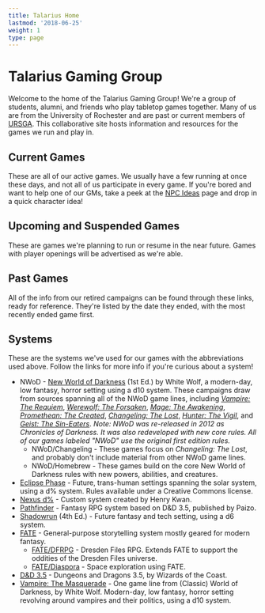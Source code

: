 ```yaml
---
title: Talarius Home
lastmod: '2018-06-25'
weight: 1
type: page
---
```

# Talarius Gaming Group

Welcome to the home of the Talarius Gaming Group! We're a group of students, alumni, and friends who play tabletop games together. Many of us are from the University of Rochester and are past or current members of [URSGA](http://ursga.org/). This collaborative site hosts information and resources for the games we run and play in.

## Current Games

These are all of our active games. We usually have a few running at once these days, and not all of us participate in every game. If you're bored and want to help one of our GMs, take a peek at the [NPC Ideas](#) page and drop in a quick character idea!

## Upcoming and Suspended Games

These are games we're planning to run or resume in the near future. Games with player openings will be advertised as we're able.

## Past Games

All of the info from our retired campaigns can be found through these links, ready for reference. They're listed by the date they ended, with the most recently ended game first.

## Systems

These are the systems we've used for our games with the abbreviations used above. Follow the links for more info if you're curious about a system!

* NWoD - [New World of Darkness](http://theonyxpath.com/category/worlds/chroniclesofdarkness/) (1st Ed.) by White Wolf, a modern-day, low fantasy, horror setting using a d10 system. These campaigns draw from sources spanning all of the NWoD game lines, including _[Vampire: The Requiem](http://theonyxpath.com/category/worlds/chroniclesofdarkness/vampiretherequiem/)_, _[Werewolf: The Forsaken](http://theonyxpath.com/category/worlds/chroniclesofdarkness/werewolftheforsaken/)_, _[Mage: The Awakening](http://theonyxpath.com/category/worlds/chroniclesofdarkness/magetheawakening/)_, _[Promethean: The Created](http://theonyxpath.com/category/worlds/chroniclesofdarkness/prometheanthecreated/)_, _[Changeling: The Lost](http://theonyxpath.com/category/worlds/chroniclesofdarkness/changelingthelost/)_, _[Hunter: The Vigil](http://theonyxpath.com/category/worlds/chroniclesofdarkness/hunterthevigil/)_, and _[Geist: The Sin-Eaters](http://theonyxpath.com/category/worlds/chroniclesofdarkness/geistthesineaters/)_. _Note: NWoD was re-released in 2012 as Chronicles of Darkness. It was also redeveloped with new core rules. All of our games labeled "NWoD" use the original first edition rules._
  * NWoD/Changeling - These games focus on _Changeling: The Lost_, and probably don't include material from other NWoD game lines.
  * NWoD/Homebrew - These games build on the core New World of Darkness rules with new powers, abilities, and creatures.
* [Eclipse Phase](http://www.eclipsephase.com/) - Future, trans-human settings spanning the solar system, using a d% system. Rules available under a Creative Commons license.
* [Nexus d%](#) - Custom system created by Henry Kwan.
* [Pathfinder](http://paizo.com/pathfinder) - Fantasy RPG system based on D&D 3.5, published by Paizo.
* [Shadowrun](http://www.shadowrun.com/shadowrun-tabletop/) (4th Ed.) - Future fantasy and tech setting, using a d6 system.
* [FATE](https://www.evilhat.com/home/fate-core/) - General-purpose storytelling system mostly geared for modern fantasy.
  * [FATE/DFRPG](https://www.evilhat.com/home/dresden-files-rpg/) - Dresden Files RPG. Extends FATE to support the oddities of the Dresden Files universe.
  * [FATE/Diaspora](http://www.vsca.ca/Diaspora/diaspora-srd.html) - Space exploration using FATE.
* [D&D 3.5](http://www.d20srd.org/) - Dungeons and Dragons 3.5, by Wizards of the Coast.
* [Vampire: The Masquerade](http://theonyxpath.com/category/worlds/classicworldofdarkness/vampirethemasquerade/) - One game line from (Classic) World of Darkness, by White Wolf. Modern-day, low fantasy, horror setting revolving around vampires and their politics, using a d10 system.
